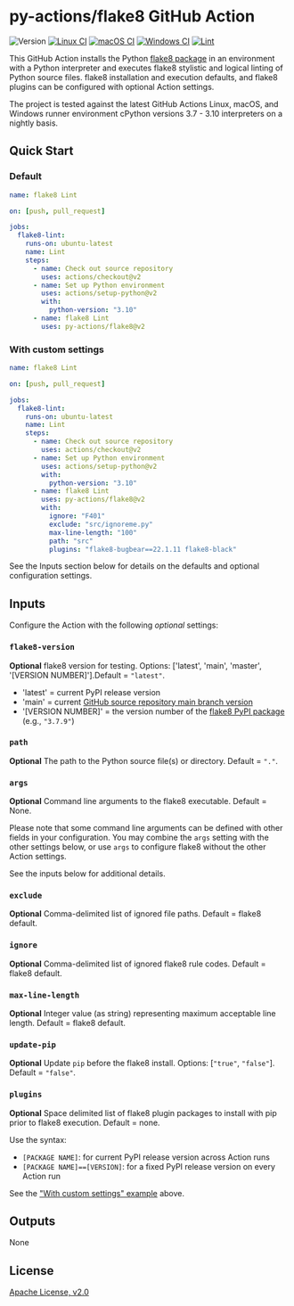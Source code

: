# py-actions/flake8 GitHub Action

![Version](https://img.shields.io/github/v/release/py-actions/flake8?sort=semver)
[![Linux CI](https://github.com/py-actions/flake8/workflows/Linux%20CI/badge.svg)](https://github.com/py-actions/flake8/actions?query=workflow%3A%22Linux+CI%22)
[![macOS CI](https://github.com/py-actions/flake8/workflows/macOS%20CI/badge.svg)](https://github.com/py-actions/flake8/actions?query=workflow%3A%22macOS+CI%22)
[![Windows CI](https://github.com/py-actions/flake8/workflows/Windows%20CI/badge.svg)](https://github.com/py-actions/flake8/actions?query=workflow%3A%22Windows+CI%22)
[![Lint](https://github.com/py-actions/flake8/workflows/Lint/badge.svg)](https://github.com/py-actions/flake8/actions?query=workflow%3ALint)

This GitHub Action installs the Python [flake8 package](https://pypi.org/project/flake8/) in an environment with a Python interpreter and executes flake8 stylistic and logical linting of Python source files.  flake8 installation and execution defaults, and flake8 plugins can be configured with optional Action settings.

The project is tested against the latest GitHub Actions Linux, macOS, and Windows runner environment cPython versions 3.7 - 3.10 interpreters on a nightly basis.

## Quick Start

### Default

```yaml
name: flake8 Lint

on: [push, pull_request]

jobs:
  flake8-lint:
    runs-on: ubuntu-latest
    name: Lint
    steps:
      - name: Check out source repository
        uses: actions/checkout@v2
      - name: Set up Python environment
        uses: actions/setup-python@v2
        with:
          python-version: "3.10"
      - name: flake8 Lint
        uses: py-actions/flake8@v2
```

### With custom settings

```yaml
name: flake8 Lint

on: [push, pull_request]

jobs:
  flake8-lint:
    runs-on: ubuntu-latest
    name: Lint
    steps:
      - name: Check out source repository
        uses: actions/checkout@v2
      - name: Set up Python environment
        uses: actions/setup-python@v2
        with:
          python-version: "3.10"
      - name: flake8 Lint
        uses: py-actions/flake8@v2
        with:
          ignore: "F401"
          exclude: "src/ignoreme.py"
          max-line-length: "100"
          path: "src"
          plugins: "flake8-bugbear==22.1.11 flake8-black"
```

See the Inputs section below for details on the defaults and optional configuration settings.

## Inputs

Configure the Action with the following *optional* settings:

### `flake8-version`

**Optional** flake8 version for testing. Options: ['latest', 'main', 'master', '[VERSION NUMBER]'].Default = `"latest"`.

- 'latest' = current PyPI release version
- 'main' = current [GitHub source repository main branch version](https://github.com/PyCQA/flake8)
- '[VERSION NUMBER]' = the version number of the [flake8 PyPI package](https://pypi.org/project/flake8/) (e.g., `"3.7.9"`)

### `path`

**Optional** The path to the Python source file(s) or directory. Default = `"."`.

### `args`

**Optional** Command line arguments to the flake8 executable. Default = None.

Please note that some command line arguments can be defined with other fields in your configuration.  You may combine the `args` setting with the other settings below, or use `args` to configure flake8 without the other Action settings.

See the inputs below for additional details.

### `exclude`

**Optional** Comma-delimited list of ignored file paths. Default = flake8 default.

### `ignore`

**Optional** Comma-delimited list of ignored flake8 rule codes. Default = flake8 default.

### `max-line-length`

**Optional** Integer value (as string) representing maximum acceptable line length. Default = flake8 default.

### `update-pip`

**Optional** Update `pip` before the flake8 install. Options: [`"true"`, `"false"`]. Default = `"false"`.

### `plugins`

**Optional** Space delimited list of flake8 plugin packages to install with pip prior to flake8 execution.  Default = none.

Use the syntax:

- `[PACKAGE NAME]`: for current PyPI release version across Action runs
- `[PACKAGE NAME]==[VERSION]`: for a fixed PyPI release version on every Action run

See the ["With custom settings" example](#with-custom-settings) above.

## Outputs

None

## License

[Apache License, v2.0](LICENSE)
